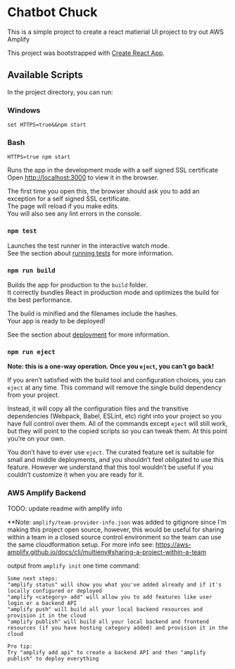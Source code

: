 # Chatbot Chuck
This is a simple project to create a react matierial UI project to try out AWS Amplify

This project was bootstrapped with [Create React App](https://github.com/facebook/create-react-app).

## Available Scripts

In the project directory, you can run:

### Windows
`set HTTPS=true&&npm start`

### Bash
`HTTPS=true npm start`


Runs the app in the development mode with a self signed SSL certificate<br>
Open [http://localhost:3000](http://localhost:3000) to view it in the browser.

The first time you open this, the browser should ask you to add an exception for a self signed SSL certificate.<br>
The page will reload if you make edits.<br>
You will also see any lint errors in the console.

### `npm test`

Launches the test runner in the interactive watch mode.<br>
See the section about [running tests](https://facebook.github.io/create-react-app/docs/running-tests) for more information.

### `npm run build`

Builds the app for production to the `build` folder.<br>
It correctly bundles React in production mode and optimizes the build for the best performance.

The build is minified and the filenames include the hashes.<br>
Your app is ready to be deployed!

See the section about [deployment](https://facebook.github.io/create-react-app/docs/deployment) for more information.

### `npm run eject`

**Note: this is a one-way operation. Once you `eject`, you can’t go back!**

If you aren’t satisfied with the build tool and configuration choices, you can `eject` at any time. This command will remove the single build dependency from your project.

Instead, it will copy all the configuration files and the transitive dependencies (Webpack, Babel, ESLint, etc) right into your project so you have full control over them. All of the commands except `eject` will still work, but they will point to the copied scripts so you can tweak them. At this point you’re on your own.

You don’t have to ever use `eject`. The curated feature set is suitable for small and middle deployments, and you shouldn’t feel obligated to use this feature. However we understand that this tool wouldn’t be useful if you couldn’t customize it when you are ready for it.

### AWS Amplify Backend 

TODO: update readme with amplify info

**Note: `amplify/team-provider-info.json` was added to gitignore since I'm making this project open source, however, this would be useful for sharing within a team in a closed source control environment so the team can use the same cloudformation setup. For more info see: https://aws-amplify.github.io/docs/cli/multienv#sharing-a-project-within-a-team


output from `amplify init` one time command:
```
Some next steps:
"amplify status" will show you what you've added already and if it's locally configured or deployed
"amplify <category> add" will allow you to add features like user login or a backend API
"amplify push" will build all your local backend resources and provision it in the cloud
"amplify publish" will build all your local backend and frontend resources (if you have hosting category added) and provision it in the cloud

Pro tip:
Try "amplify add api" to create a backend API and then "amplify publish" to deploy everything
```

